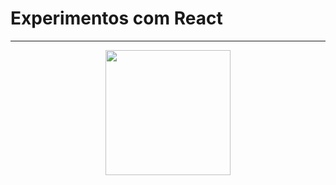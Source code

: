 # Experimentos com React
---
<p align="center">
<img src="https://cdn-icons-png.flaticon.com/512/1126/1126012.png" width="200" height="200"/></p>
<p align="center">